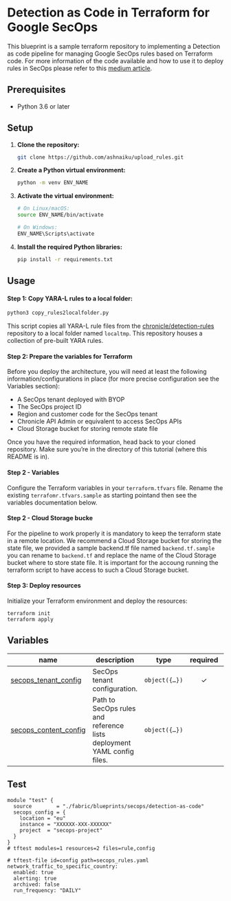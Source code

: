 
# Detection as Code in Terraform for Google SecOps

This blueprint is a sample terraform repository to implementing a Detection as code pipeline for managing Google SecOps
rules based on Terraform code.
For more information of the code available and how to use it to deploy rules in SecOps please refer to
this [medium article](https://medium.com/p/646de8967278).



## Prerequisites

* Python 3.6 or later

## Setup

1. **Clone the repository:**

   ```bash
   git clone https://github.com/ashnaiku/upload_rules.git
   ```

2. **Create a Python virtual environment:**

   ```bash
   python -m venv ENV_NAME
   ```

3. **Activate the virtual environment:**

   ```bash
   # On Linux/macOS:
   source ENV_NAME/bin/activate

   # On Windows:
   ENV_NAME\Scripts\activate
   ```

4. **Install the required Python libraries:**

   ```bash
   pip install -r requirements.txt
   ```


## Usage

#### Step 1: Copy YARA-L rules to a local folder:

   ```bash
   python3 copy_rules2localfolder.py 
   ```

   This script copies all YARA-L rule files from the [chronicle/detection-rules](https://github.com/chronicle/detection-rules.git) repository to a local folder named `localtmp`. This repository houses a collection of pre-built YARA rules.

#### Step 2: Prepare the variables for Terraform
Before you deploy the architecture, you will need at least the following
information/configurations in place (for more precise configuration see the Variables section):

* A SecOps tenant deployed with BYOP
* The SecOps project ID
* Region and customer code for the SecOps tenant
* Chronicle API Admin or equivalent to access SecOps APIs
* Cloud Storage bucket for storing remote state file

Once you have the required information, head back to your cloned repository.
Make sure you’re in the directory of this tutorial (where this README is in).

#### Step 2 - Variables
Configure the Terraform variables in your `terraform.tfvars` file.
Rename the existing `terrafomr.tfvars.sample` as starting pointand then see the variables
documentation below.

#### Step 2 - Cloud Storage bucke
For the pipeline to work properly it is mandatory to keep the terraform state in a remote location.
We recommend a Cloud Storage bucket for storing the state file, we provided a sample backend.tf file
named `backend.tf.sample` you can rename to `backend.tf` and replace the name of the Cloud Storage bucket where to store
state file. It is important for the accoung running the terraform script to have access to such a Cloud Storage bucket.

#### Step 3: Deploy resources

Initialize your Terraform environment and deploy the resources:

```shell
terraform init
terraform apply
```

<!-- BEGIN TFDOC -->

## Variables

| name                                      | description                                                            |                                                                                                      type                                                                                                      | required |                                                                                  default                                                                                   |
|-------------------------------------------|------------------------------------------------------------------------|:--------------------------------------------------------------------------------------------------------------------------------------------------------------------------------------------------------------:|:--------:|:--------------------------------------------------------------------------------------------------------------------------------------------------------------------------:|
| [secops_tenant_config](variables.tf#L29)  | SecOps tenant configuration.                                           | <code title="object&#40;&#123;&#10;  location &#61; optional&#40;string, &#34;eu&#34;&#41;&#10;  instance &#61; string&#10;  project  &#61; string&#10;&#125;&#41;">object&#40;&#123;&#8230;&#125;&#41;</code> |    ✓     |                                                                                                                                                                            |
| [secops_content_config](variables.tf#L17) | Path to SecOps rules and reference lists deployment YAML config files. |                             <code title="object&#40;&#123;&#10;  reference_lists &#61; string&#10;  rules &#61; string&#10;&#125;&#41;">object&#40;&#123;&#8230;&#125;&#41;</code>                             |          | <code title="&#123;&#10;  reference_lists &#61; &#34;secops_reference_lists.yaml&#34;&#10;  rules &#61; &#34;secops_rules.yaml&#34;&#10;&#125;">&#123;&#8230;&#125;</code> |

<!-- END TFDOC -->

## Test

```hcl
module "test" {
  source        = "./fabric/blueprints/secops/detection-as-code"
  secops_config = {
    location = "eu"
    instance = "XXXXXX-XXX-XXXXXX"
    project  = "secops-project"
  }
}
# tftest modules=1 resources=2 files=rule,config
```


```
# tftest-file id=config path=secops_rules.yaml
network_traffic_to_specific_country:
  enabled: true
  alerting: true
  archived: false
  run_frequency: "DAILY"
```
